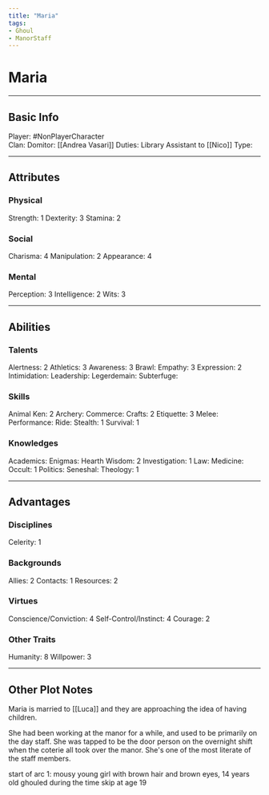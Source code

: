 ```yaml
---
title: "Maria"
tags:
- Ghoul
- ManorStaff
---
```


# Maria
---
## Basic Info
Player: #NonPlayerCharacter  
Clan:
Domitor: [[Andrea Vasari]]
Duties: Library Assistant to [[Nico]]
Type:

---

## Attributes
### Physical
Strength: 1
Dexterity: 3
Stamina: 2

### Social
Charisma: 4
Manipulation: 2
Appearance: 4

### Mental
Perception: 3
Intelligence: 2
Wits: 3

---

## Abilities
### Talents
Alertness: 2
Athletics: 3
Awareness: 3
Brawl: 
Empathy: 3
Expression: 2
Intimidation:
Leadership:
Legerdemain:
Subterfuge:

### Skills
Animal Ken: 2
Archery:
Commerce:
Crafts: 2
Etiquette: 3
Melee:
Performance:
Ride:
Stealth: 1
Survival: 1

### Knowledges
Academics:
Enigmas:
Hearth Wisdom: 2
Investigation: 1
Law:
Medicine:
Occult: 1
Politics:
Seneshal:
Theology: 1

---

## Advantages
### Disciplines
Celerity: 1


### Backgrounds
Allies: 2
Contacts: 1
Resources: 2


### Virtues
Conscience/Conviction: 4
Self-Control/Instinct: 4
Courage: 2

### Other Traits
Humanity: 8
Willpower: 3

---
## Other Plot Notes

Maria is married to [[Luca]] and they are approaching the idea of having children. 

She had been working at the manor for a while, and used to be primarily on the day staff. She was tapped to be the door person on the overnight shift when the coterie all took over the manor. She's one of the most literate of the staff members.

start of arc 1: mousy young girl with brown hair and brown eyes, 14 years old
ghouled during the time skip at age 19